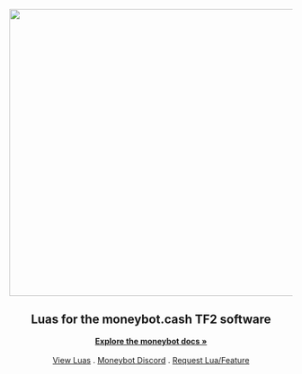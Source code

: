 <p align="center">
<a href="https://moneybot.cash">
  <img src="https://www.moneybot.cash/includes/logo.png" width="512">
</a>
</p>

<h2 align="center"><strong>Luas for the moneybot.cash TF2 software</strong></h2>

<p align="center">
  <a href="https://moneybot.gitbook.io/money-api/"><strong>Explore the moneybot docs »</strong></a>
  <br/>
  <br/>
  <a href="https://github.com/MulaDaBOSS/moneybot-luas/releases">View Luas</a>
  .
  <a href="https://discord.gg/gbuqD88acd">Moneybot Discord</a>
  .
  <a href="https://github.com/MulaDaBOSS/moneybot-luas/issues">Request Lua/Feature</a>
</p>
